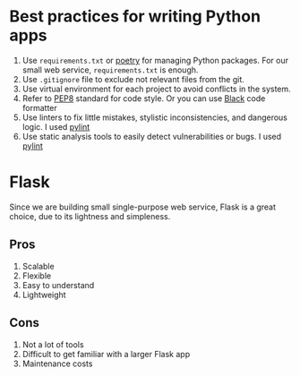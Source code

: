 # Best practices for writing Python apps

1. Use `requirements.txt` or [poetry](https://python-poetry.org) for managing Python packages. For our small web service, `requirements.txt` is enough.
2. Use `.gitignore` file to exclude not relevant files from the git.
3. Use virtual environment for each project to avoid conflicts in the system.
4. Refer to [PEP8](https://peps.python.org/pep-0008/) standard for code style. Or you can use [Black](https://github.com/psf/black) code formatter
5. Use linters to fix little mistakes, stylistic inconsistencies, and dangerous logic. I used [pylint](https://pylint.org)
6. Use static analysis tools to easily detect vulnerabilities or bugs. I used [pylint](https://pylint.org)

# Flask
Since we are building small single-purpose web service, Flask is a great choice, due to its lightness and simpleness.
## Pros
1. Scalable
2. Flexible
3. Easy to understand
4. Lightweight

## Cons
1. Not a lot of tools
2. Difficult to get familiar with a larger Flask app
3. Maintenance costs 
